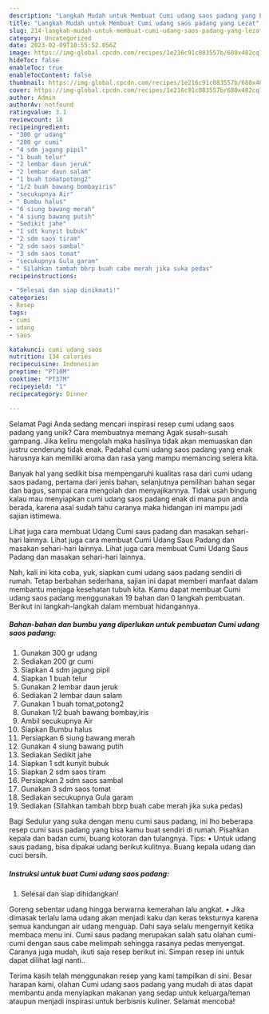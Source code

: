 ```yaml
---
description: "Langkah Mudah untuk Membuat Cumi udang saos padang yang Lezat"
title: "Langkah Mudah untuk Membuat Cumi udang saos padang yang Lezat"
slug: 214-langkah-mudah-untuk-membuat-cumi-udang-saos-padang-yang-lezat
category: Uncategorized
date: 2023-02-09T10:55:52.056Z
image: https://img-global.cpcdn.com/recipes/1e216c91c083557b/680x482cq70/cumi-udang-saos-padang-foto-resep-utama.jpg
hideToc: false
enableToc: true
enableTocContent: false
thumbnail: https://img-global.cpcdn.com/recipes/1e216c91c083557b/680x482cq70/cumi-udang-saos-padang-foto-resep-utama.jpg
cover: https://img-global.cpcdn.com/recipes/1e216c91c083557b/680x482cq70/cumi-udang-saos-padang-foto-resep-utama.jpg
author: Admin
authorAv: notfound
ratingvalue: 3.1
reviewcount: 18
recipeingredient:
- "300 gr udang"
- "200 gr cumi"
- "4 sdm jagung pipil"
- "1 buah telur"
- "2 lembar daun jeruk"
- "2 lembar daun salam"
- "1 buah tomatpotong2"
- "1/2 buah bawang bombayiris"
- "secukupnya Air"
- " Bumbu halus"
- "6 siung bawang merah"
- "4 siung bawang putih"
- "Sedikit jahe"
- "1 sdt kunyit bubuk"
- "2 sdm saos tiram"
- "2 sdm saos sambal"
- "3 sdm saos tomat"
- "secukupnya Gula garam"
- " Silahkan tambah bbrp buah cabe merah jika suka pedas"
recipeinstructions:

- "Selesai dan siap dinikmati!"
categories:
- Resep
tags:
- cumi
- udang
- saos

katakunci: cumi udang saos 
nutrition: 134 calories
recipecuisine: Indonesian
preptime: "PT10M"
cooktime: "PT37M"
recipeyield: "1"
recipecategory: Dinner

---
```



Selamat Pagi Anda sedang mencari inspirasi resep cumi udang saos padang yang unik? Cara membuatnya memang Agak susah-susah gampang. Jika keliru mengolah maka hasilnya tidak akan memuaskan dan justru cenderung tidak enak. Padahal cumi udang saos padang yang enak harusnya kan memiliki aroma dan rasa yang mampu memancing selera kita.


Banyak hal yang sedikit bisa mempengaruhi kualitas rasa dari cumi udang saos padang, pertama dari jenis bahan, selanjutnya pemilihan bahan segar dan bagus, sampai cara mengolah dan menyajikannya. Tidak usah bingung kalau mau menyiapkan cumi udang saos padang enak di mana pun anda berada, karena asal sudah tahu caranya maka hidangan ini mampu jadi sajian istimewa.

Lihat juga cara membuat Udang Cumi saus padang dan masakan sehari-hari lainnya. Lihat juga cara membuat Cumi Udang Saus Padang dan masakan sehari-hari lainnya. Lihat juga cara membuat Cumi Udang Saus Padang dan masakan sehari-hari lainnya.


Nah, kali ini kita coba, yuk, siapkan cumi udang saos padang sendiri di rumah. Tetap berbahan sederhana, sajian ini dapat memberi manfaat dalam membantu menjaga kesehatan tubuh kita. Kamu dapat membuat Cumi udang saos padang menggunakan 19 bahan dan 0 langkah pembuatan. Berikut ini langkah-langkah dalam membuat hidangannya.

<!--inarticleads1-->

##### Bahan-bahan dan bumbu yang diperlukan untuk pembuatan Cumi udang saos padang:

1. Gunakan 300 gr udang
1. Sediakan 200 gr cumi
1. Siapkan 4 sdm jagung pipil
1. Siapkan 1 buah telur
1. Gunakan 2 lembar daun jeruk
1. Sediakan 2 lembar daun salam
1. Gunakan 1 buah tomat,potong2
1. Gunakan 1/2 buah bawang bombay,iris
1. Ambil secukupnya Air
1. Siapkan  Bumbu halus
1. Persiapkan 6 siung bawang merah
1. Gunakan 4 siung bawang putih
1. Sediakan Sedikit jahe
1. Siapkan 1 sdt kunyit bubuk
1. Siapkan 2 sdm saos tiram
1. Persiapkan 2 sdm saos sambal
1. Gunakan 3 sdm saos tomat
1. Sediakan secukupnya Gula garam
1. Sediakan  (Silahkan tambah bbrp buah cabe merah jika suka pedas)


Bagi Sedulur yang suka dengan menu cumi saus padang, ini lho beberapa resep cumi saus padang yang bisa kamu buat sendiri di rumah. Pisahkan kepala dan badan cumi, buang kotoran dan tulangnya. Tips: • Untuk udang saus padang, bisa dipakai udang berikut kulitnya. Buang kepala udang dan cuci bersih. 

<!--inarticleads2-->

##### Instruksi untuk buat Cumi udang saos padang:


1. Selesai dan siap dihidangkan!

Goreng sebentar udang hingga berwarna kemerahan lalu angkat. • Jika dimasak terlalu lama udang akan menjadi kaku dan keras teksturnya karena semua kandungan air udang menguap. Dahi saya selalu mengernyit ketika membaca menu ini. Cumi saus padang merupakan salah satu olahan cumi-cumi dengan saus cabe melimpah sehingga rasanya pedas menyengat. Caranya juga mudah, ikuti saja resep berikut ini. Simpan resep ini untuk dapat dilihat lagi nanti.. 

Terima kasih telah menggunakan resep yang kami tampilkan di sini. Besar harapan kami, olahan Cumi udang saos padang yang mudah di atas dapat membantu anda menyiapkan makanan yang sedap untuk keluarga/teman ataupun menjadi inspirasi untuk berbisnis kuliner. Selamat mencoba!
